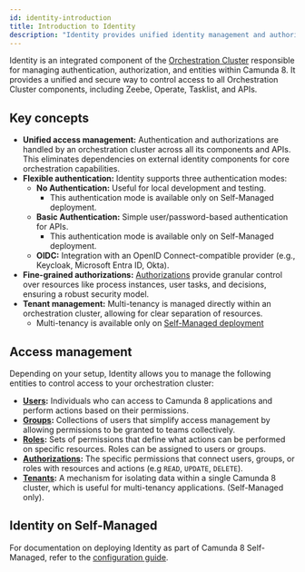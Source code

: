 ```yaml
---
id: identity-introduction
title: Introduction to Identity
description: "Identity provides unified identity management and authorizations for an orchestration cluster."
---
```


Identity is an integrated component of the [Orchestration Cluster](../orchestration-cluster.md) responsible for managing authentication, authorization, and entities within Camunda 8. It provides a unified and secure way to control access to all Orchestration Cluster components, including Zeebe, Operate, Tasklist, and APIs.

## Key concepts

- **Unified access management:** Authentication and authorizations are handled by an orchestration cluster across all its components and APIs. This eliminates dependencies on external identity components for core orchestration capabilities.
- **Flexible authentication:** Identity supports three authentication modes:
  - **No Authentication:** Useful for local development and testing.
    - This authentication mode is available only on Self-Managed deployment.
  - **Basic Authentication:** Simple user/password-based authentication for APIs.
    - This authentication mode is available only on Self-Managed deployment.
  - **OIDC:** Integration with an OpenID Connect-compatible provider (e.g., Keycloak, Microsoft Entra ID, Okta).
- **Fine-grained authorizations:** [Authorizations](authorization.md) provide granular control over resources like process instances, user tasks, and decisions, ensuring a robust security model.
- **Tenant management:** Multi-tenancy is managed directly within an orchestration cluster, allowing for clear separation of resources.
  - Multi-tenancy is available only on [Self-Managed deployment](tenant.md)

## Access management

Depending on your setup, Identity allows you to manage the following entities to control access to your orchestration cluster:

- **[Users](user.md):** Individuals who can access to Camunda 8 applications and perform actions based on their permissions.
- **[Groups](group.md):** Collections of users that simplify access management by allowing permissions to be granted to teams collectively.
- **[Roles](role.md):** Sets of permissions that define what actions can be performed on specific resources. Roles can be assigned to users or groups.
- **[Authorizations](authorization.md):** The specific permissions that connect users, groups, or roles with resources and actions (e.g `READ`, `UPDATE`, `DELETE`).
- **[Tenants](tenant.md):** A mechanism for isolating data within a single Camunda 8 cluster, which is useful for multi-tenancy applications. (Self-Managed only).

## Identity on Self-Managed

For documentation on deploying Identity as part of Camunda 8 Self-Managed, refer to the [configuration guide](/self-managed/components/orchestration-cluster/identity/initial-setup.md).
